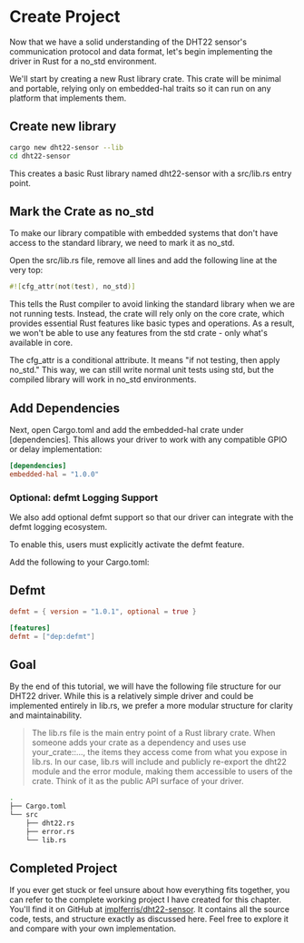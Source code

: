 # Create Project

Now that we have a solid understanding of the DHT22 sensor's communication protocol and data format, let's begin implementing the driver in Rust for a no_std environment.

We'll start by creating a new Rust library crate. This crate will be minimal and portable, relying only on embedded-hal traits so it can run on any platform that implements them.

## Create new library

```sh
cargo new dht22-sensor --lib
cd dht22-sensor
```

This creates a basic Rust library named dht22-sensor with a src/lib.rs entry point.

## Mark the Crate as no_std
To make our library compatible with embedded systems that don't have access to the standard library, we need to mark it as no_std.

Open the src/lib.rs file, remove all lines and add the following line at the very top:

```rust
#![cfg_attr(not(test), no_std)]
```

This tells the Rust compiler to avoid linking the standard library when we are not running tests. Instead, the crate will rely only on the core crate, which provides essential Rust features like basic types and operations. As a result, we won't be able to use any features from the std crate - only what's available in core.

The cfg_attr is a conditional attribute. It means "if not testing, then apply no_std." This way, we can still write normal unit tests using std, but the compiled library will work in no_std environments.

## Add Dependencies

Next, open Cargo.toml and add the embedded-hal crate under [dependencies]. This allows your driver to work with any compatible GPIO or delay implementation:

```toml
[dependencies]
embedded-hal = "1.0.0"
```

### Optional: defmt Logging Support

We also add optional defmt support so that our driver can integrate with the defmt logging ecosystem.

To enable this, users must explicitly activate the defmt feature.

Add the following to your Cargo.toml:

## Defmt
```toml
defmt = { version = "1.0.1", optional = true }

[features]
defmt = ["dep:defmt"]
```

## Goal

By the end of this tutorial, we will have the following file structure for our DHT22 driver. While this is a relatively simple driver and could be implemented entirely in lib.rs, we prefer a more modular structure for clarity and maintainability.

> The lib.rs file is the main entry point of a Rust library crate. When someone adds your crate as a dependency and uses use your_crate::..., the items they access come from what you expose in lib.rs. In our case, lib.rs will include and publicly re-export the dht22 module and the error module, making them accessible to users of the crate. Think of it as the public API surface of your driver.

```sh
.
├── Cargo.toml
└── src
    ├── dht22.rs
    ├── error.rs
    └── lib.rs
```


## Completed Project

If you ever get stuck or feel unsure about how everything fits together, you can refer to the complete working project I have created for this chapter. You'll find it on GitHub at [implferris/dht22-sensor](https://github.com/implferris/dht22-sensor). It contains all the source code, tests, and structure exactly as discussed here. Feel free to explore it and compare with your own implementation.

